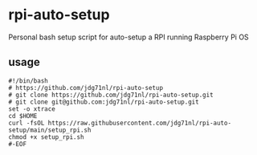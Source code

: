 # rpi-auto-setup

Personal bash setup script for auto-setup a RPI running Raspberry Pi OS

## usage

~~~shell
#!/bin/bash
# https://github.com/jdg71nl/rpi-auto-setup
# git clone https://github.com/jdg71nl/rpi-auto-setup.git
# git clone git@github.com:jdg71nl/rpi-auto-setup.git
set -o xtrace
cd $HOME
curl -fsOL https://raw.githubusercontent.com/jdg71nl/rpi-auto-setup/main/setup_rpi.sh
chmod +x setup_rpi.sh
#-EOF
~~~
